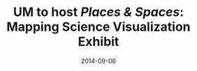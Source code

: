 ---
date: 2014-09-06
title: "UM to host *Places & Spaces*: Mapping Science Visualization Exhibit"
source: University of Miami Visualization
sourceUrl: http://visualization.miami.edu/?p=35
pdfLink: 20140906-miami-visualization.pdf
---